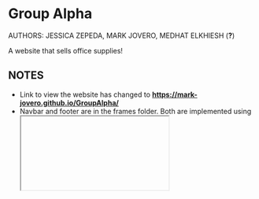 # Group Alpha
AUTHORS: JESSICA ZEPEDA, MARK JOVERO, MEDHAT ELKHIESH (**?**)

A website that sells office supplies!

## NOTES
- Link to view the website has changed to **https://mark-jovero.github.io/GroupAlpha/**
- Navbar and footer are in the frames folder. Both are implemented using <iframe> tag. In order to change a link, go to the frames folder and edit links there. This makes it easier to manage the website (ie, not having to go to each webpage to edit links).
## TODO [due n/a]
  - ~~finish websites/links~~
  - ~~Product art~~
  - Replace product art with something more "modern"
  - Replace iFrames with javascript, once prof. Bierman allows use of js
  - *Add product page for each product*
  - Work on logo
  - Create social media accounts?
